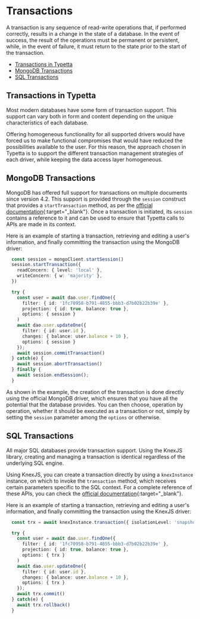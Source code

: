 # Transactions

A transaction is any sequence of read-write operations that, if performed correctly, results in a change in the state of a database. In the event of success, the result of the operations must be permanent or persistent, while, in the event of failure, it must return to the state prior to the start of the transaction.

  - [Transactions in Typetta](#transactions-in-typetta)
  - [MongoDB Transactions](#mongodb-transactions)
  - [SQL Transactions](#sql-transactions)

## Transactions in Typetta

Most modern databases have some form of transaction support. This support can vary both in form and content depending on the unique characteristics of each database.

Offering homogeneous functionality for all supported drivers would have forced us to make functional compromises that would have reduced the possibilities available to the user. For this reason, the approach chosen in Typetta is to support the different transaction management strategies of each driver, while keeping the data access layer homogeneous.

## MongoDB Transactions

MongoDB has offered full support for transactions on multiple documents since version 4.2. This support is provided through the `session` construct that provides a `startTransaction` method, as per the [official documentation](https://docs.mongodb.com/manual/core/transactions/){:target="_blank"}. Once a transaction is initiated, its `session` contains a reference to it and can be used to ensure that Typetta calls to APIs are made in its context.

Here is an example of starting a transaction, retrieving and editing a user's information, and finally committing the transaction using the MongoDB driver:

```typescript
  const session = mongoClient.startSession()
  session.startTransaction({
    readConcern: { level: 'local' },
    writeConcern: { w: 'majority' },
  })

  try {
    const user = await dao.user.findOne({
      filter: { id: '1fc70958-b791-4855-bbb3-d7b02b22b39e' },
      projection: { id: true, balance: true },
      options: { session }
    )
    await dao.user.updateOne({
      filter: { id: user.id },
      changes: { balance: user.balance + 10 },
      options: { session }
    });
    await session.commitTransaction()
  } catch(e) {
    await session.abortTransaction()
  } finally {
    await session.endSession();
  }
```

As shown in the example, the creation of the transaction is done directly using the official MongoDB driver, which ensures that you have all the potential that the database provides. You can then choose, operation by operation, whether it should be executed as a transaction or not, simply by setting the `session` parameter among the `options` or otherwise.

## SQL Transactions

All major SQL databases provide transaction support. Using the KnexJS library, creating and managing a transaction is identical regardless of the underlying SQL engine.

Using KnexJS, you can create a transaction directly by using a `knexInstance` instance, on which to invoke the `transaction` method, which receives certain parameters specific to the SQL context. For a complete reference of these APIs, you can check the [official documentation](https://knexjs.org/#Transactions){:target="_blank"}.

Here is an example of starting a transaction, retrieving and editing a user's information, and finally committing the transaction using the KnexJS driver:

```typescript
  const trx = await knexInstance.transaction({ isolationLevel: 'snapshot' })

  try {
    const user = await dao.user.findOne({
      filter: { id: '1fc70958-b791-4855-bbb3-d7b02b22b39e' },
      projection: { id: true, balance: true },
      options: { trx }
    )
    await dao.user.updateOne({
      filter: { id: user.id },
      changes: { balance: user.balance + 10 },
      options: { trx }
    });
    await trx.commit()
  } catch(e) {
    await trx.rollback()
  }
```
